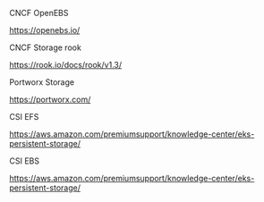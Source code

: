  CNCF OpenEBS

https://openebs.io/

CNCF Storage rook

https://rook.io/docs/rook/v1.3/

Portworx Storage

https://portworx.com/

CSI EFS

https://aws.amazon.com/premiumsupport/knowledge-center/eks-persistent-storage/

CSI EBS

https://aws.amazon.com/premiumsupport/knowledge-center/eks-persistent-storage/

